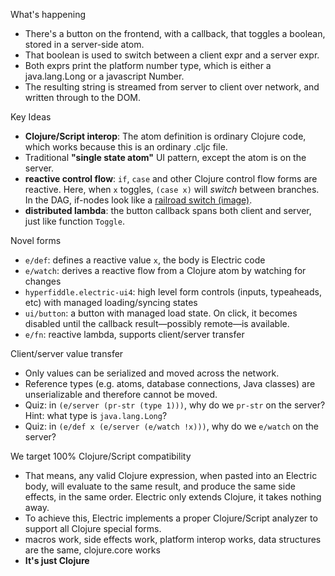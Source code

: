 What's happening
* There's a button on the frontend, with a callback, that toggles a boolean, stored in a server-side atom.
* That boolean is used to switch between a client expr and a server expr.
* Both exprs print the platform number type, which is either a java.lang.Long or a javascript Number.
* The resulting string is streamed from server to client over network, and written through to the DOM.

Key Ideas
* **Clojure/Script interop**: The atom definition is ordinary Clojure code, which works because this is an ordinary .cljc file.
* Traditional **"single state atom"** UI pattern, except the atom is on the server.
* **reactive control flow**: `if`, `case` and other Clojure control flow forms are reactive. Here, when `x` toggles, `(case x)` will *switch* between branches. In the DAG, if-nodes look like a [railroad switch (image)](https://clojureverse.org/uploads/default/original/2X/7/7b52e4535db802fb51a368bae4461829e7c0bfe5.jpeg).
* **distributed lambda**: the button callback spans both client and server, just like function `Toggle`.

Novel forms
* `e/def`: defines a reactive value `x`, the body is Electric code
* `e/watch`: derives a reactive flow from a Clojure atom by watching for changes
* `hyperfiddle.electric-ui4`: high level form controls (inputs, typeaheads, etc) with managed loading/syncing states
* `ui/button`: a button with managed load state. On click, it becomes disabled until the callback result—possibly remote—is available.
* `e/fn`: reactive lambda, supports client/server transfer

Client/server value transfer
* Only values can be serialized and moved across the network. 
* Reference types (e.g. atoms, database connections, Java classes) are unserializable and therefore cannot be moved.
* Quiz: in `(e/server (pr-str (type 1)))`, why do we `pr-str` on the server? Hint: what type is `java.lang.Long`?
* Quiz: in `(e/def x (e/server (e/watch !x)))`, why do we `e/watch` on the server?

We target 100% Clojure/Script compatibility
* That means, any valid Clojure expression, when pasted into an Electric body, will evaluate to the same result, and produce the same side effects, in the same order. Electric only extends Clojure, it takes nothing away.
* To achieve this, Electric implements a proper Clojure/Script analyzer to support all Clojure special forms.
* macros work, side effects work, platform interop works, data structures are the same, clojure.core works
* **It's just Clojure**